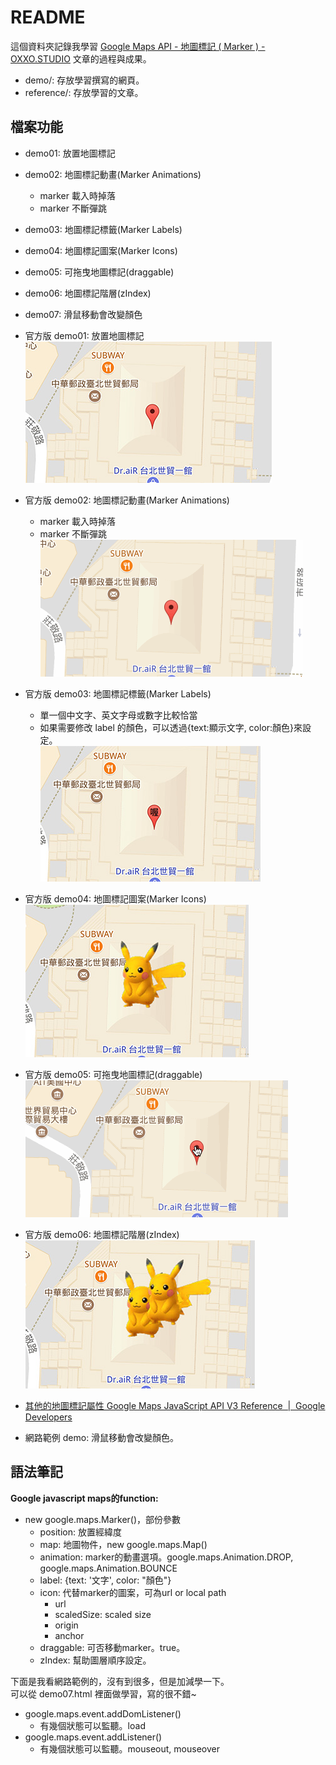 # README

這個資料夾記錄我學習 [Google Maps API - 地圖標記 ( Marker ) - OXXO.STUDIO](https://www.oxxostudio.tw/articles/201801/google-maps-3-marker.html) 文章的過程與成果。

- demo/: 存放學習撰寫的網頁。
- reference/: 存放學習的文章。

## 檔案功能

- demo01: 放置地圖標記
- demo02: 地圖標記動畫(Marker Animations)
  - marker 載入時掉落
  - marker 不斷彈跳
- demo03: 地圖標記標籤(Marker Labels)
- demo04: 地圖標記圖案(Marker Icons)
- demo05: 可拖曳地圖標記(draggable)
- demo06: 地圖標記階層(zIndex)
- demo07: 滑鼠移動會改變顏色

- 官方版 demo01: 放置地圖標記  
![blog demo 01 jpg](./demo/blog_demo01.jpg)

- 官方版 demo02: 地圖標記動畫(Marker Animations)
  - marker 載入時掉落
  - marker 不斷彈跳  
![blog demo 02 gif](./demo/blog_demo02.gif)

- 官方版 demo03: 地圖標記標籤(Marker Labels)
  - 單一個中文字、英文字母或數字比較恰當
  - 如果需要修改 label 的顏色，可以透過{text:顯示文字, color:顏色}來設定。  
![blog demo 03 jpg](./demo/blog_demo03.jpg)

- 官方版 demo04: 地圖標記圖案(Marker Icons)  
![blog demo 04 jpg](./demo/blog_demo04.jpg)

- 官方版 demo05: 可拖曳地圖標記(draggable)  
![blog demo 05 gif](./demo/blog_demo05.gif)

- 官方版 demo06: 地圖標記階層(zIndex)  
![blog demo 06 jpg](./demo/blog_demo06.jpg)

- [其他的地圖標記屬性 Google Maps JavaScript API V3 Reference  |  Google Developers](https://developers.google.com/maps/documentation/javascript/reference?hl=zh-tw#MarkerOptions)

- 網路範例 demo: 滑鼠移動會改變顏色。

## 語法筆記

**Google javascript maps的function:**

- new google.maps.Marker()，部份參數
  - position: 放置經緯度
  - map: 地圖物件，new google.maps.Map()
  - animation: marker的動畫選項。google.maps.Animation.DROP, google.maps.Animation.BOUNCE
  - label: {text: '文字', color: "顏色"}
  - icon: 代替marker的圖案，可為url or local path
    - url
    - scaledSize: scaled size
    - origin
    - anchor
  - draggable: 可否移動marker。true。
  - zIndex: 幫助圖層順序設定。

下面是我看網路範例的，沒有到很多，但是加減學一下。  
可以從 demo07.html 裡面做學習，寫的很不錯~

- google.maps.event.addDomListener()
  - 有幾個狀態可以監聽。load
- google.maps.event.addListener()
  - 有幾個狀態可以監聽。mouseout, mouseover
